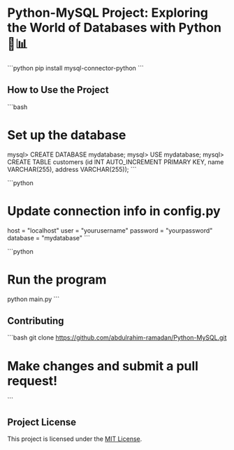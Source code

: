# Python-MySQL Project: Exploring the World of Databases with Python 🐍📊

\`\`\`python
pip install mysql-connector-python
\`\`\`

## How to Use the Project

\`\`\`bash
# Set up the database
mysql> CREATE DATABASE mydatabase;
mysql> USE mydatabase;
mysql> CREATE TABLE customers (id INT AUTO_INCREMENT PRIMARY KEY, name VARCHAR(255), address VARCHAR(255));
\`\`\`

\`\`\`python
# Update connection info in config.py
host = "localhost"
user = "yourusername"
password = "yourpassword"
database = "mydatabase"
\`\`\`

\`\`\`python
# Run the program
python main.py
\`\`\`

## Contributing

\`\`\`bash
git clone https://github.com/abdulrahim-ramadan/Python-MySQL.git
# Make changes and submit a pull request!
\`\`\`

## Project License

This project is licensed under the [MIT License](LICENSE).
